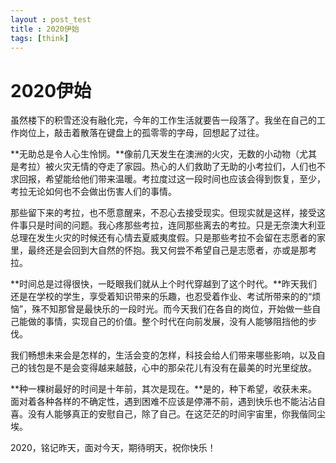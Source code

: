 ```yaml
---
layout : post_test
title : 2020伊始
tags: [think]
---
```


# 2020伊始

虽然楼下的积雪还没有融化完，今年的工作生活就要告一段落了。我坐在自己的工作岗位上，敲击着散落在键盘上的孤零零的字母，回想起了过往。

**无助总是令人心生怜悯。**像前几天发生在澳洲的火灾，无数的小动物（尤其是考拉）被火灾无情的夺走了家园。热心的人们救助了无助的小考拉们，人们也不求回报，希望能给他们带来温暖。考拉度过这一段时间也应该会得到恢复，至少，考拉无论如何也不会做出伤害人们的事情。

那些留下来的考拉，也不愿意醒来，不忍心去接受现实。但现实就是这样，接受这件事只是时间的问题。我心疼那些考拉，连同那些离去的考拉。只是无奈澳大利亚总理在发生火灾的时候还有心情去夏威夷度假。只是那些考拉不会留在志愿者的家里，最终还是会回到大自然的怀抱。我又何尝不希望自己是志愿者，亦或是那考拉。

**时间总是过得很快，一眨眼我们就从上个时代穿越到了这个时代。**昨天我们还是在学校的学生，享受着知识带来的乐趣，也忍受着作业、考试所带来的的“烦恼”，殊不知那曾是最快乐的一段时光。而今天我们在各自的岗位，开始做一些自己能做的事情，实现自己的价值。整个时代在向前发展，没有人能够阻挡他的步伐。

我们畅想未来会是怎样的，生活会变的怎样，科技会给人们带来哪些影响，以及自己的钱包是不是会变得越来越鼓，心中的那朵花儿有没有在最美的时光里绽放。

**种一棵树最好的时间是十年前，其次是现在。**是的，种下希望，收获未来。面对着各种各样的不确定性，遇到困难不应该是停滞不前，遇到快乐也不能沾沾自喜。没有人能够真正的安慰自己，除了自己。在这茫茫的时间宇宙里，你我偕同尘埃。

2020，铭记昨天，面对今天，期待明天，祝你快乐！
